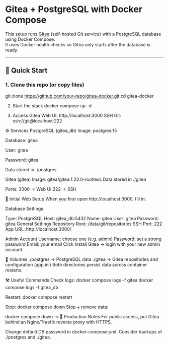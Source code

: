 # Gitea + PostgreSQL with Docker Compose

This setup runs [Gitea](https://gitea.io/) (self-hosted Git service) with a PostgreSQL database using Docker Compose.  
It uses Docker health checks so Gitea only starts after the database is ready.

---

## 🚀 Quick Start

### 1. Clone this repo (or copy files)
git clone https://github.com/your-repo/gitea-docker.git
cd gitea-docker

2. Start the stack
docker compose up -d

4. Access Gitea
Web UI: http://localhost:3000
SSH Git: ssh://git@localhost:222

⚙️ Services
PostgreSQL (gitea_db)
Image: postgres:15

Database: gitea

User: gitea

Password: gitea

Data stored in ./postgres

Gitea (gitea)
Image: gitea/gitea:1.22.0-rootless
Data stored in ./gitea

Ports:
3000 → Web UI
222 → SSH

🔑 Initial Web Setup
When you first open http://localhost:3000, fill in:

Database Settings

Type: PostgreSQL
Host: gitea_db:5432
Name: gitea
User: gitea
Password: gitea
General Settings
Repository Root: /data/git/repositories
SSH Port: 222
App URL: http://localhost:3000/

Admin Account
Username: choose one (e.g. admin)
Password: set a strong password
Email: your email
Click Install Gitea → login with your new admin account.

📂 Volumes
./postgres → PostgreSQL data
./gitea → Gitea repositories and configuration (app.ini)
Both directories persist data across container restarts.

🛠️ Useful Commands
Check logs:
docker compose logs -f gitea
docker compose logs -f gitea_db

Restart:
docker compose restart

Stop:
docker compose down
Stop + remove data:

docker compose down -v
🔐 Production Notes
For public access, put Gitea behind an Nginx/Traefik reverse proxy with HTTPS.

Change default DB password in docker-compose.yml.
Consider backups of ./postgres and ./gitea.

